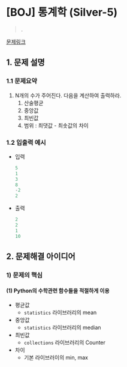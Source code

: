 # [BOJ] 통계학 (Silver-5)

> .

[문제링크](https://www.acmicpc.net/problem/2108)

## 1. 문제 설명



### 1.1 문제요약

1. N개의 수가 주어진다. 다음을 계산하여 출력하라.
   1. 산술평균
   2. 중앙값
   3. 최빈값
   4. 범위 : 최댓값 - 최솟값의 차이

### 1.2 입출력 예시

- 입력

  ```python
  5
  1
  3
  8
  -2
  2
  ```
  
- 출력

  ```python
  2
  2
  1
  10
  ```
  
  

## 2. 문제해결 아이디어



### 1) 문제의 핵심



#### (1) Python의 수학관련 함수들을 적절하게 이용

- 평균값
  - ``statistics`` 라이브러리의 mean
- 중앙값
  - ``statistics`` 라이브러리의 median
- 최빈값
  - ``collections`` 라이브러리의 Counter
- 차이
  - 기본 라이브러이의 min, max